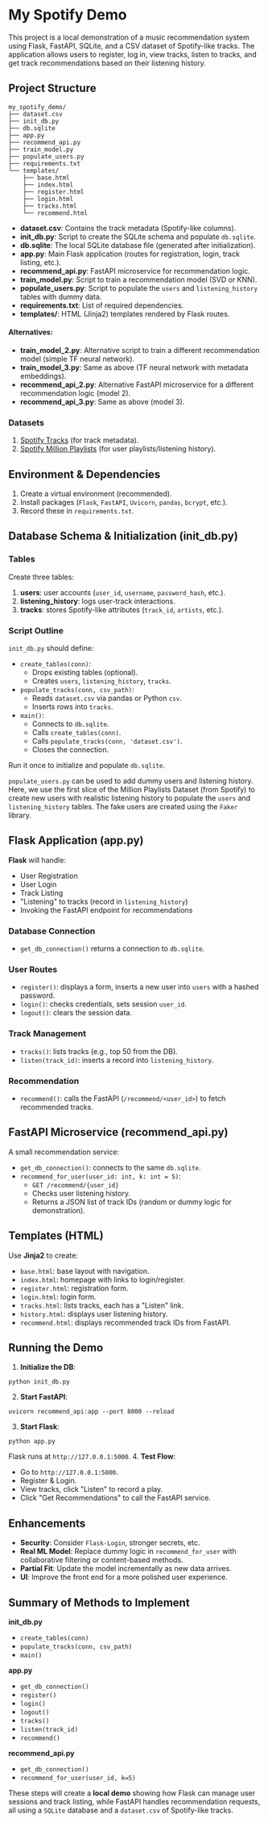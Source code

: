 # My Spotify Demo

This project is a local demonstration of a music recommendation system using Flask, FastAPI, SQLite, and a CSV dataset of Spotify-like tracks. The application allows users to register, log in, view tracks, listen to tracks, and get track recommendations based on their listening history.

## Project Structure

```
my_spotify_demo/
├── dataset.csv
├── init_db.py
├── db.sqlite
├── app.py
├── recommend_api.py
├── train_model.py
├── populate_users.py
├── requirements.txt
└── templates/
    ├── base.html
    ├── index.html
    ├── register.html
    ├── login.html
    ├── tracks.html
    └── recommend.html
```

- **dataset.csv**: Contains the track metadata (Spotify-like columns).
- **init_db.py**: Script to create the SQLite schema and populate `db.sqlite`.
- **db.sqlite**: The local SQLite database file (generated after initialization).
- **app.py**: Main Flask application (routes for registration, login, track listing, etc.).
- **recommend_api.py**: FastAPI microservice for recommendation logic.
- **train_model.py**: Script to train a recommendation model (SVD or KNN).
- **populate_users.py**: Script to populate the `users` and `listening_history` tables with dummy data.
- **requirements.txt**: List of required dependencies.
- **templates/**: HTML (Jinja2) templates rendered by Flask routes.

#### Alternatives:
- **train_model_2.py**: Alternative script to train a different recommendation model (simple TF neural network).
- **train_model_3.py**: Same as above (TF neural network with metadata embeddings).
- **recommend_api_2.py**: Alternative FastAPI microservice for a different recommendation logic (model 2).
- **recommend_api_3.py**: Same as above (model 3).

### Datasets

1. [Spotify Tracks](https://www.kaggle.com/datasets/maharshipandya/-spotify-tracks-dataset) (for track metadata).
2. [Spotify Million Playlists](https://www.kaggle.com/datasets/himanshuwagh/spotify-million) (for user playlists/listening history).

## Environment & Dependencies

1. Create a virtual environment (recommended).
2. Install packages (`Flask`, `FastAPI`, `Uvicorn`, `pandas`, `bcrypt`, etc.).
3. Record these in `requirements.txt`.

## Database Schema & Initialization (init_db.py)

### Tables

Create three tables:
1. **users**: user accounts (`user_id`, `username`, `password_hash`, etc.).
2. **listening_history**: logs user-track interactions.
3. **tracks**: stores Spotify-like attributes (`track_id`, `artists`, etc.).

### Script Outline

`init_db.py` should define:

- `create_tables(conn)`: 
  - Drops existing tables (optional).
  - Creates `users`, `listening_history`, `tracks`.
- `populate_tracks(conn, csv_path)`: 
  - Reads `dataset.csv` via pandas or Python `csv`.
  - Inserts rows into `tracks`.
- `main()`:
  - Connects to `db.sqlite`.
  - Calls `create_tables(conn)`.
  - Calls `populate_tracks(conn, 'dataset.csv')`.
  - Closes the connection.

Run it once to initialize and populate `db.sqlite`.

`populate_users.py` can be used to add dummy users and listening history. 
Here, we use the first slice of the Million Playlists Dataset (from Spotify) to create new users with realistic listening history to populate the `users` and `listening_history` tables.
The fake users are created using the `Faker` library.

## Flask Application (app.py)

**Flask** will handle:
- User Registration
- User Login
- Track Listing
- "Listening" to tracks (record in `listening_history`)
- Invoking the FastAPI endpoint for recommendations

### Database Connection
- `get_db_connection()` returns a connection to `db.sqlite`.

### User Routes
- `register()`: displays a form, inserts a new user into `users` with a hashed password.
- `login()`: checks credentials, sets session `user_id`.
- `logout()`: clears the session data.

### Track Management
- `tracks()`: lists tracks (e.g., top 50 from the DB).
- `listen(track_id)`: inserts a record into `listening_history`.

### Recommendation
- `recommend()`: calls the FastAPI (`/recommend/<user_id>`) to fetch recommended tracks.

## FastAPI Microservice (recommend_api.py)

A small recommendation service:

- `get_db_connection()`: connects to the same `db.sqlite`.
- `recommend_for_user(user_id: int, k: int = 5)`: 
  - `GET /recommend/{user_id}` 
  - Checks user listening history. 
  - Returns a JSON list of track IDs (random or dummy logic for demonstration).

## Templates (HTML)

Use **Jinja2** to create:

- `base.html`: base layout with navigation.
- `index.html`: homepage with links to login/register.
- `register.html`: registration form.
- `login.html`: login form.
- `tracks.html`: lists tracks, each has a "Listen" link.
- `history.html`: displays user listening history.
- `recommend.html`: displays recommended track IDs from FastAPI.

## Running the Demo

1. **Initialize the DB**: 
  ```
  python init_db.py
  ```
2. **Start FastAPI**: 
  ```
  uvicorn recommend_api:app --port 8000 --reload
  ```
3. **Start Flask**: 
  ```
  python app.py
  ```
  Flask runs at `http://127.0.0.1:5000`.
4. **Test Flow**:
  - Go to `http://127.0.0.1:5000`.
  - Register & Login.
  - View tracks, click "Listen" to record a play.
  - Click "Get Recommendations" to call the FastAPI service.

## Enhancements

- **Security**: Consider `Flask-Login`, stronger secrets, etc.
- **Real ML Model**: Replace dummy logic in `recommend_for_user` with collaborative filtering or content-based methods.
- **Partial Fit**: Update the model incrementally as new data arrives.
- **UI**: Improve the front end for a more polished user experience.

## Summary of Methods to Implement

**init_db.py**
- `create_tables(conn)`
- `populate_tracks(conn, csv_path)`
- `main()`

**app.py**
- `get_db_connection()`
- `register()`
- `login()`
- `logout()`
- `tracks()`
- `listen(track_id)`
- `recommend()`

**recommend_api.py**
- `get_db_connection()`
- `recommend_for_user(user_id, k=5)`

These steps will create a **local demo** showing how Flask can manage user sessions and track listing, while FastAPI handles recommendation requests, all using a `SQLite` database and a `dataset.csv` of Spotify-like tracks.
